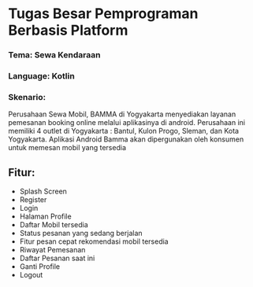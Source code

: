 <h1> Tugas Besar Pemprograman Berbasis Platform </h1>
<h3> Tema: Sewa Kendaraan </h3>
<h3> Language: Kotlin </h3>
<h3>Skenario:</h3>
<p>Perusahaan Sewa Mobil, BAMMA di Yogyakarta menyediakan layanan
pemesanan booking online melalui aplikasinya di android. Perusahaan
ini memiliki 4 outlet di Yogyakarta : Bantul, Kulon Progo, Sleman, dan
Kota Yogyakarta. Aplikasi Android Bamma akan dipergunakan oleh konsumen untuk memesan mobil yang tersedia</p>

<h2>Fitur:</h3>
<ul> 
  <li> Splash Screen </li>
  <li> Register </li>
  <li> Login </li>
  <li> Halaman Profile </li>
  <li> Daftar Mobil tersedia </li>
  <li> Status pesanan yang sedang berjalan </li>
  <li> Fitur pesan cepat rekomendasi mobil tersedia </li>
  <li> Riwayat Pemesanan </li>
  <li> Daftar Pesanan saat ini </li>
  <li> Ganti Profile </li>
  <li> Logout </li>
</ul>
